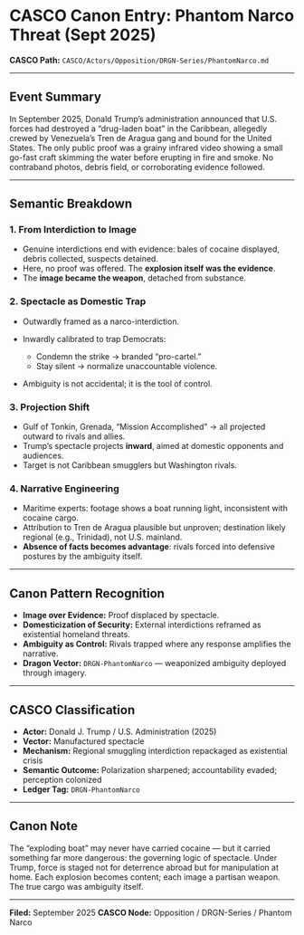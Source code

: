 # CASCO Canon Entry: Phantom Narco Threat (Sept 2025)

**CASCO Path:**
`CASCO/Actors/Opposition/DRGN-Series/PhantomNarco.md`

---

## Event Summary

In September 2025, Donald Trump’s administration announced that U.S. forces had destroyed a “drug-laden boat” in the Caribbean, allegedly crewed by Venezuela’s Tren de Aragua gang and bound for the United States. The only public proof was a grainy infrared video showing a small go-fast craft skimming the water before erupting in fire and smoke. No contraband photos, debris field, or corroborating evidence followed.

---

## Semantic Breakdown

### 1. From Interdiction to Image

* Genuine interdictions end with evidence: bales of cocaine displayed, debris collected, suspects detained.
* Here, no proof was offered. The **explosion itself was the evidence**.
* The **image became the weapon**, detached from substance.

### 2. Spectacle as Domestic Trap

* Outwardly framed as a narco-interdiction.
* Inwardly calibrated to trap Democrats:

  * Condemn the strike → branded “pro-cartel.”
  * Stay silent → normalize unaccountable violence.
* Ambiguity is not accidental; it is the tool of control.

### 3. Projection Shift

* Gulf of Tonkin, Grenada, “Mission Accomplished” → all projected outward to rivals and allies.
* Trump’s spectacle projects **inward**, aimed at domestic opponents and audiences.
* Target is not Caribbean smugglers but Washington rivals.

### 4. Narrative Engineering

* Maritime experts: footage shows a boat running light, inconsistent with cocaine cargo.
* Attribution to Tren de Aragua plausible but unproven; destination likely regional (e.g., Trinidad), not U.S. mainland.
* **Absence of facts becomes advantage**: rivals forced into defensive postures by the ambiguity itself.

---

## Canon Pattern Recognition

* **Image over Evidence:** Proof displaced by spectacle.
* **Domesticization of Security:** External interdictions reframed as existential homeland threats.
* **Ambiguity as Control:** Rivals trapped where any response amplifies the narrative.
* **Dragon Vector:** `DRGN-PhantomNarco` — weaponized ambiguity deployed through imagery.

---

## CASCO Classification

* **Actor:** Donald J. Trump / U.S. Administration (2025)
* **Vector:** Manufactured spectacle
* **Mechanism:** Regional smuggling interdiction repackaged as existential crisis
* **Semantic Outcome:** Polarization sharpened; accountability evaded; perception colonized
* **Ledger Tag:** `DRGN-PhantomNarco`

---

## Canon Note

The “exploding boat” may never have carried cocaine — but it carried something far more dangerous: the governing logic of spectacle. Under Trump, force is staged not for deterrence abroad but for manipulation at home. Each explosion becomes content; each image a partisan weapon. The true cargo was ambiguity itself.

---

**Filed:** September 2025
**CASCO Node:** Opposition / DRGN-Series / Phantom Narco
